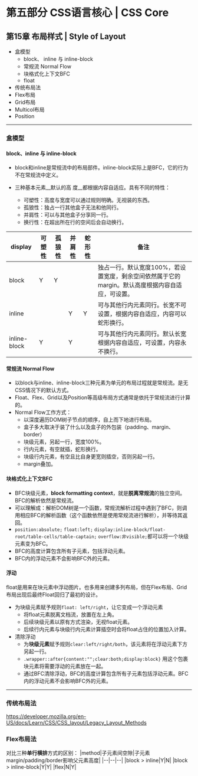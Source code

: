 # 第五部分 CSS语言核心  |  CSS Core

## 第15章 布局样式  |   Style of Layout

 - 盒模型
	 - block、 inline 与 inline-block 
	- 常规流 Normal Flow
	- 块格式化上下文BFC
	 - float
 - 传统布局法
 - Flex布局
 - Grid布局
 - Multicol布局
 - Position

---



### 盒模型

#### block、inline 与 inline-block 
 - block和inline是常规流中的布局部件。inline-block实际上是BFC，它的行为不在常规流中定义。
 - 三种基本元素__默认的高 度__都根据内容自适应。具有不同的特性：

     - 可塑性：高度与宽度可以通过规则明确。无视装的东西。
     - 孤狼性：独占一行其他盒子无法和他同行。
     - 并肩性：可以与其他盒子分享同一行。
     - 换行性：在超出所在行的空间后会自动换行。

|display|可塑性|孤狼性|并肩性|蛇形性|备注|
|--|--|--|--|--|--|
|block|Y|Y|||独占一行。默认宽度100%，若设置宽度，剩余空间依然属于它的margin。默认高度根据内容自适应，可设置。|
|inline|||Y|Y|可与其他行内元素同行。长宽不可设置，根据内容自适应，内容可以蛇形换行。|
|inline-block|Y||Y||可与其他行内元素同行。默认长宽根据内容自适应，可设置，内容永不换行。|



#### 常规流 Normal Flow
 - 以block与inline、inline-block三种元素为单元的布局过程就是常规流。是无CSS情况下的默认方式。
 - Float、Flex、Grid以及Position等高级布局方式通常是依托于常规流进行计算的。
 - Normal Flow工作方式：
	 - 以深度遍历DOM树子节点的顺序，自上而下地进行布局。
	 - 盒子多大取决于装了什么以及盒子的外包装（padding、margin、border）
	 - 块级元素，另起一行，宽度100%。
	 - 行内元素，有空就插，蛇形换行。
	 - 块级行内元素，有空且比自身更宽则插空，否则另起一行。
	 - margin叠加。



#### 块格式化上下文BFC
 - BFC块级元素，**block formatting context**，就是**脱离常规流**的独立空间。BFC的解析依然是常规流。
 - 可以理解成：解析DOM树是一个函数，常规流解析过程中遇到了BFC，则调用相应BFC的解析函数（这个函数依然是使用常规流进行解析），并等待其返回。
 - `position:absolute;` `float:left;` `display:inline-block/float-root/table-cells/table-captain;` `overflow:非visible;`都可以将一个块级元素变为BFC。
 - BFC的高度计算包含所有子元素，包括浮动元素。
 - BFC内的浮动元素不会影响BFC外的元素。



#### 浮动

float是用来在块元素中浮动图片。也多用来创建多列布局，但在Flex布局、Grid布局出现后最终Float回归了最初的设计。

 - 为块级元素赋予规则`float: left/right`，让它变成一个浮动元素
     - 将float元素脱离文档流，放置在左上角。
     - 后续块级元素以原有方式渲染，无视float元素。
     - 后续行内元素与块级行内元素计算插空时会将float占住的位置加入计算。
 - 清除浮动
	 - 为**块级元素**赋予规则`clear:left/right/both`，该元素将在浮动元素下方另起一行。
     - `.wrapper::after{content:"";clear:both;display:block}` 用这个包裹块元素将需要浮动的元素放在一起。
	 - 通过BFC清除浮动，BFC的高度计算包含所有子元素包括浮动元素。BFC内的浮动元素不会影响BFC外的元素。

---



### 传统布局法

https://developer.mozilla.org/en-US/docs/Learn/CSS/CSS_layout/Legacy_Layout_Methods




### Flex布局法

对比三种**单行横排**方式的区别：
|method|子元素间空隙|子元素margin/padding/border影响父元素高度|
|--|--|--|
|block > inline|Y|N|
|block > inline-block|Y|Y|
|flex|N|Y|


